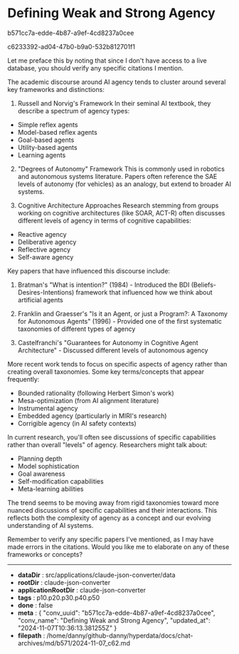 # Defining Weak and Strong Agency

b571cc7a-edde-4b87-a9ef-4cd8237a0cee

c6233392-ad04-47b0-b9a0-532b812701f1

 Let me preface this by noting that since I don't have access to a live database, you should verify any specific citations I mention.

The academic discourse around AI agency tends to cluster around several key frameworks and distinctions:

1. Russell and Norvig's Framework
In their seminal AI textbook, they describe a spectrum of agency types:
- Simple reflex agents
- Model-based reflex agents
- Goal-based agents
- Utility-based agents
- Learning agents

2. "Degrees of Autonomy" Framework
This is commonly used in robotics and autonomous systems literature. Papers often reference the SAE levels of autonomy (for vehicles) as an analogy, but extend to broader AI systems.

3. Cognitive Architecture Approaches
Research stemming from groups working on cognitive architectures (like SOAR, ACT-R) often discusses different levels of agency in terms of cognitive capabilities:
- Reactive agency
- Deliberative agency
- Reflective agency
- Self-aware agency

Key papers that have influenced this discourse include:

1. Bratman's "What is intention?" (1984) - Introduced the BDI (Beliefs-Desires-Intentions) framework that influenced how we think about artificial agents

2. Franklin and Graesser's "Is it an Agent, or just a Program?: A Taxonomy for Autonomous Agents" (1996) - Provided one of the first systematic taxonomies of different types of agency

3. Castelfranchi's "Guarantees for Autonomy in Cognitive Agent Architecture" - Discussed different levels of autonomous agency

More recent work tends to focus on specific aspects of agency rather than creating overall taxonomies. Some key terms/concepts that appear frequently:

- Bounded rationality (following Herbert Simon's work)
- Mesa-optimization (from AI alignment literature)
- Instrumental agency
- Embedded agency (particularly in MIRI's research)
- Corrigible agency (in AI safety contexts)

In current research, you'll often see discussions of specific capabilities rather than overall "levels" of agency. Researchers might talk about:
- Planning depth
- Model sophistication
- Goal awareness
- Self-modification capabilities
- Meta-learning abilities

The trend seems to be moving away from rigid taxonomies toward more nuanced discussions of specific capabilities and their interactions. This reflects both the complexity of agency as a concept and our evolving understanding of AI systems.

Remember to verify any specific papers I've mentioned, as I may have made errors in the citations. Would you like me to elaborate on any of these frameworks or concepts?

---

* **dataDir** : src/applications/claude-json-converter/data
* **rootDir** : claude-json-converter
* **applicationRootDir** : claude-json-converter
* **tags** : p10.p20.p30.p40.p50
* **done** : false
* **meta** : {
  "conv_uuid": "b571cc7a-edde-4b87-a9ef-4cd8237a0cee",
  "conv_name": "Defining Weak and Strong Agency",
  "updated_at": "2024-11-07T10:36:13.381255Z"
}
* **filepath** : /home/danny/github-danny/hyperdata/docs/chat-archives/md/b571/2024-11-07_c62.md